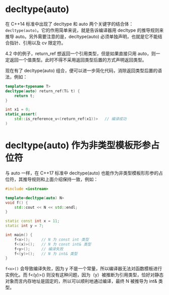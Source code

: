 # decltype(auto)

在 C++14 标准中出现了 decltype 和 auto 两个关键字的结合体：`decltype(auto)`。它的作用简单来说，就是告诉编译器用 decltype 的推导规则来推导 auto。另外需要注意的是，decltype(auto) 必须单独声明，也就是它不能结合指针、引用以及 cv 限定符。

4.2 中的例子，return_ref 想返回一个引用类型，但是如果直接只用 auto，则一定返回一个值类型。此时不得不采用返回类型后置的方式声明返回类型。

现在有了 decltype(auto) 组合，便可以进一步简化代码，消除返回类型后置的语法，例如：

```c++
template<typename T>
decltype(auto) return_ref(T& t) {
    return t;
}

int x1 = 0;
static_assert(
	std::is_reference_v<(return_ref(x1))>	// 编译成功
)
```

# decltype(auto) 作为非类型模板形参占位符

与 auto 一样，在 C++17 标准中 decltype(auto) 也能作为非类型模板形形参的占位符，其推导规则和上面介绍保持一致，例如：

```c++
#include <iostream>

template<decltype(auto) N>
void f() {
    std::cout << N << std::endl;
}

static const int x = 11;
static int y = 7;

int main() {
    f<x>();	    // N 为 const int 类型
    f<(x)>();	// N 为 const int& 类型
    f<y>();		// 编译失败
    f<(y)>();	// N 为 int& 类型
}
```

`f<x>()` 会导致编译失败，因为 y 不是一个常量，所以编译器无法对函数模板进行实例化。而 f<(y)>() 则没有这种问题，因为（y）被推断为引用类型，恰好对静态对象而言内存地址是固定的，所以可以顺利地通过编译，最终 N 被推导为 int& 类型。